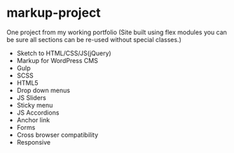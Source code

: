 # markup-project
One project from my working portfolio (Site built using flex modules you can be sure all sections can be re-used without special classes.)
- Sketch to HTML/CSS/JS(jQuery)
- Markup for WordPress CMS
- Gulp
- SCSS
- HTML5
- Drop down menus
- JS Sliders
- Sticky menu
- JS Accordions
- Anchor link
- Forms
- Cross browser compatibility
- Responsive 
